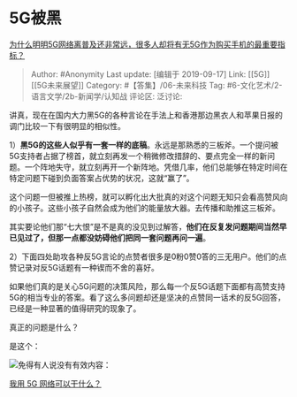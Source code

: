 # 5G被黑
[为什么明明5G网络离普及还非常远，很多人却将有无5G作为购买手机的最重要指标？](https://www.zhihu.com/question/345607722/answer/825868493)

> Author: #Anonymity
> Last update: [编辑于 2019-09-17]
> Link: [[5G]] [[5G未来展望]]
> Category: #【答集】/06-未来科技
> Tag: #6-文化艺术/2-语言文学/2b-新闻学/认知战 
> 评论区:
> 泛讨论:

讲真，现在在国内大力黑5G的各种言论在手法上和香港那边黑衣人和苹果日报的调门比较一下有很明显的相似性。

1）**黑5G的这些人似乎有一套一样的底稿**。永远是那熟悉的三板斧。一个提问被5G支持者占据了榜首，就立刻再发一个稍微修改措辞的、要点完全一样的新问题。一个阵地失守，就立刻再开一个新阵地。凭借几率，他们总能够在特定时间在特定问题下碰到负面答案占优势的状况，这就“赢了”。

这个问题一但被推上热榜，就可以孵化出大批真的对这个问题无知只会看高赞风向的小孩子。这些小孩子自然会成为他们的能量放大器。去传播和助推这三板斧。

其实要论他们那“七大恨”是不是真的没见到过解答，**他们在反复发问题期间当然早已见过了，但那一点都没妨碍他们把同一套问题再问一遍**。

2）下面四处助攻各种反5G言论的点赞者很多是0粉0赞0答的三无用户。他们的点赞记录对反5G话题有一种锲而不舍的喜好。

如果他们真的是关心5G问题的决策风险，那么每一个反5G话题下面都有高赞支持5G的相当专业的答案。看了这么多问题却还是坚决的点赞同一话术的反5G回答，已经是一种显著的值得研究的现象了。

真正的问题是什么？

是这个：

![](https://pic4.zhimg.com/50/v2-2c8ed557580778c333567c8b47c310d8_hd.jpg?source=1940ef5c)免得有人说没有有效内容：

[我用 5G 网络可以干什么？](https://www.zhihu.com/question/314766480/answer/708378659?hb_wx_block=1)
